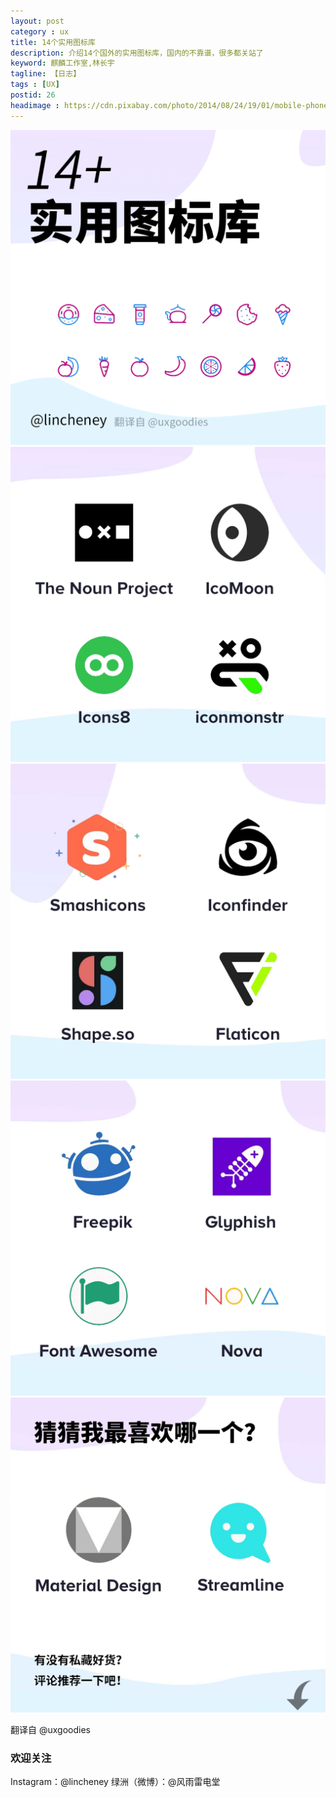 ```yaml
---
layout: post
category : ux
title: 14个实用图标库
description: 介绍14个国外的实用图标库，国内的不靠谱，很多都关站了
keyword: 麒麟工作室,林长宇
tagline: 【日志】
tags : [UX]
postid: 26
headimage : https://cdn.pixabay.com/photo/2014/08/24/19/01/mobile-phone-426559_960_720.jpg
---
```


![ins](/images/2019/20191227/page1.png)
![ins](/images/2019/20191227/page2.png)
![ins](/images/2019/20191227/page3.png)
![ins](/images/2019/20191227/page4.png)
![ins](/images/2019/20191227/page5.png)



翻译自 @uxgoodies

 ### 欢迎关注

Instagram：@lincheney
绿洲（微博）：@风雨雷电堂
